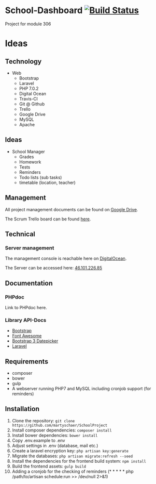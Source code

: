 # School-Dashboard [![Build Status](https://travis-ci.com/martyschaer/SchoolProject.svg?token=sbSe1s25snCdas4kvx7G&branch=master)](https://travis-ci.com/martyschaer/SchoolProject)
Project for module 306

# Ideas
## Technology
- Web
	- Bootstrap
	- Laravel
	- PHP 7.0.2
	- Digital Ocean
	- Travis-CI
	- Git @ Github
	- Trello
	- Google Drive
	- MySQL
	- Apache

## Ideas
- School Manager
	- Grades
	- Homework
	- Tests
	- Reminders
	- Todo lists (sub tasks)
	- timetable (location, teacher)

## Management
All project management documents can be found on [Google Drive](https://drive.google.com/drive/folders/0B817XkuekfgYS1luV2RRSHpVOG8).

The Scrum Trello board can be found [here](https://trello.com/b/Ol8jBTos/schoolproject).

## Technical
### Server management
The management console is reachable here on [DigitalOcean](https://cloud.digitalocean.com/droplets/10094949).

The Server can be accessed here: [46.101.226.85](http://46.101.226.85/)

## Documentation
### PHPdoc
Link to PHPdoc here.

### Library API-Docs
* [Bootstrap](http://getbootstrap.com/)
* [Font Awesome](https://fortawesome.github.io/Font-Awesome/)
* [Bootstrap 3 Datepicker](https://eonasdan.github.io/bootstrap-datetimepicker/)
* [Laravel](https://laravel.com/docs/5.2)

## Requirements
* composer
* bower
* gulp
* A webserver running PHP7 and MySQL including cronjob support (for reminders)

## Installation
1. Clone the repository: `git clone https://github.com/martyschaer/SchoolProject`
2. Install composer dependencies: `composer install`
3. Install bower dependencies: `bower install`
4. Copy .env.example to .env
5. Adjust settings in .env (database, mail etc.)
6. Create a laravel encryption key: `php artisan key:generate`
7. Migrate the databases: `php artisan migrate:refresh --seed`
8. Install the dependencies for the frontend build system: `npm install`
9. Build the frontend assets: `gulp build`
10. Adding a cronjob for the checking of reminders (* * * * * php /path/to/artisan schedule:run >> /dev/null 2>&1)
